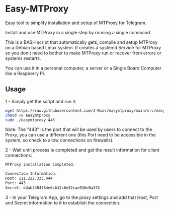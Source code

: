 # Easy-MTProxy

Easy tool to simplify installation and setup of MTProxy for Telegram.

Install and use MTProxy in a single step by running a single command.

This is a BASH script that automatically gets, compile and setup MTProxy on a Debian based Linux system. It creates a systemd Service for MTProxy so you don't need to bother to make MTProxy run or recover from errors or systems restarts.

You can use it in a personal computer, a server or a Single Board Computer like a Raspberry Pi.

## Usage

1 - Simply get the script and run it:

```bash
wget https://raw.githubusercontent.com/J-Rios/easymtproxy/main/src/easymtproxy
chmod +x easymtproxy
sudo ./easymtproxy 443
```

Note: The "443" is the port that will be used by users to connect to the Proxy, you can use a different one (this Port need to be accessible in the system, so check to allow connections on firewalls).

2 - Wait until process is completed and get the result information for client connections:

```bash
MTProxy installation Completed.

Connection Information:
Host: 111.222.333.444
Port: 443
Secret: ddab2384f64e6cb12c6e52cae916e0a375
```

3 - In your Telegram App, go to the proxy settings and add that Host, Port and Secret information to it to establish the connection.
